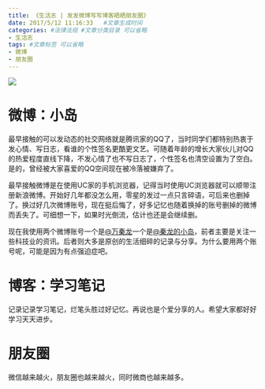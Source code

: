 ```yaml
---
title: 《生活志 | 发发微博写写博客晒晒朋友圈》
date: 2017/5/12 11:16:33   #文章生成时间
categories: #法律法规 #文章分类目录 可以省略
- 生活志
tags: #文章标签 可以省略
- 微博
- 朋友圈
---
```

![](http://i.imgur.com/R8Zf8jl.jpg)
<!--more-->
# 微博：小岛 #
最早接触的可以发动态的社交网络就是腾讯家的QQ了，当时同学们都特别热衷于发心情、写日志，看谁的个性签名更酷更文艺。可随着年龄的增长大家伙儿对QQ的热爱程度直线下降，不发心情了也不写日志了，个性签名也清空设置为了空白。是的，曾经被大家喜爱的QQ空间现在被冷落被嫌弃了。

最早接触微博是在使用UC家的手机浏览器，记得当时使用UC浏览器就可以顺带注册新浪微博。开始好几年都没怎么用，零星的发过一点只言碎语，可后来也删掉了。换过好几次微博账号，现在挺后悔了，好多记忆也随着换掉的账号删掉的微博而丢失了。可细想一下，如果时光倒流，估计也还是会继续删。

现在我使用两个微博账号一个是[@万秦龙](http://weibo.com/5643460167)一个是[@秦龙的小岛](http://weibo.com/HymanW)，前者主要是关注一些科技业的资讯。后者则大多是原创的生活细碎的记录与分享。为什么要用两个账号呢，可能是因为有点强迫症吧。

# 博客：学习笔记 #
记录记录学习笔记，烂笔头胜过好记忆。再说也是个爱分享的人。希望大家都好好学习天天进步。

# 朋友圈 #
微信越来越火，朋友圈也越来越火，同时微商也越来越多。
